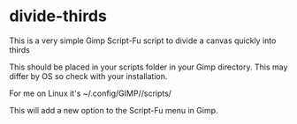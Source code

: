 # divide-thirds
This is a very simple Gimp Script-Fu script to divide a canvas quickly into thirds

This should be placed in your scripts folder in your Gimp directory.
This may differ by OS so check with your installation.

For me on Linux it's ~/.config/GIMP/<version>/scripts/

This will add a new option to the Script-Fu menu in Gimp.
